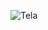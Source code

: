 ![Tela](https://user-images.githubusercontent.com/92827920/138010971-fe8897e9-0762-4526-beb2-f93e9a8925f8.PNG)
